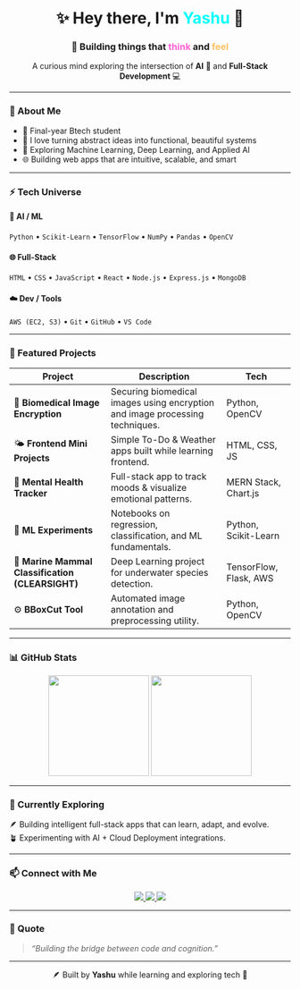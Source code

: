 <!-- 💫 Tech Dreamer — GitHub Profile README for Yashu -->

<h1 align="center">
✨ Hey there, I'm <span style="color:#00FFFF;">Yashu</span> 👋  
</h1>

<h3 align="center">
🚀 Building things that <span style="color:#FF61D2;">think</span> and <span style="color:#FEC163;">feel</span>  
</h3>

<p align="center">
A curious mind exploring the intersection of <b>AI</b> 🧠 and <b>Full-Stack Development</b> 💻  
</p>

---

### 🌈 About Me  

- 🧩 Final-year Btech student  
- 💫 I love turning abstract ideas into functional, beautiful systems  
- 🤖 Exploring Machine Learning, Deep Learning, and Applied AI  
- 🌐 Building web apps that are intuitive, scalable, and smart  


---

### ⚡ Tech Universe  

#### 🧠 AI / ML  
`Python` • `Scikit-Learn` • `TensorFlow` • `NumPy` • `Pandas` • `OpenCV`

#### 🌐 Full-Stack  
`HTML` • `CSS` • `JavaScript` • `React` • `Node.js` • `Express.js` • `MongoDB`

#### ☁️ Dev / Tools  
`AWS (EC2, S3)` • `Git` • `GitHub` • `VS Code`

---

### 🚀 Featured Projects  

| Project | Description | Tech |
|----------|--------------|------|
| 🧠 **Biomedical Image Encryption** | Securing biomedical images using encryption and image processing techniques. | Python, OpenCV |
| 🌤️ **Frontend Mini Projects** | Simple To-Do & Weather apps built while learning frontend. | HTML, CSS, JS |
| 💚 **Mental Health Tracker** | Full-stack app to track moods & visualize emotional patterns. | MERN Stack, Chart.js |
| 🤖 **ML Experiments** | Notebooks on regression, classification, and ML fundamentals. | Python, Scikit-Learn |
| 🐋 **Marine Mammal Classification (CLEARSIGHT)** | Deep Learning project for underwater species detection. | TensorFlow, Flask, AWS |
| ⚙️ **BBoxCut Tool** | Automated image annotation and preprocessing utility. | Python, OpenCV |

---

### 📊 GitHub Stats  

<p align="center">
  <img src="https://github-readme-stats.vercel.app/api?username=Yasashwini2005&show_icons=true&theme=radical" height="180em" />
  <img src="https://github-readme-stats.vercel.app/api/top-langs/?username=Yasashwini2005&layout=compact&theme=radical" height="180em" />
</p>

---

### 🌱 Currently Exploring  

🪶 Building intelligent full-stack apps that can learn, adapt, and evolve.  
🪴 Experimenting with AI + Cloud Deployment integrations.  

---

### 📫 Connect with Me  

<p align="center">
  <a href="https://www.linkedin.com/in/yasashwini-p-6173b9267/">
    <img src="https://img.shields.io/badge/LinkedIn-0077B5?style=for-the-badge&logo=linkedin&logoColor=white" />
  </a>
  <a href="mailto:yasashwini31@gmail.com">
    <img src="https://img.shields.io/badge/Email-D14836?style=for-the-badge&logo=gmail&logoColor=white" />
  </a>
  <a href="https://github.com/Yasashwini2005">
    <img src="https://img.shields.io/badge/GitHub-100000?style=for-the-badge&logo=github&logoColor=white" />
  </a>
</p>

---

### 💬 Quote  

> *“Building the bridge between code and cognition.”*

---

<p align="center">
  🪶 Built by <b>Yashu</b> while learning and exploring tech 🚀
</p>
